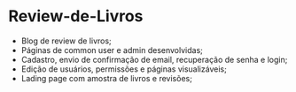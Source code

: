 # Review-de-Livros

- Blog de review de livros;
- Páginas de common user e admin desenvolvidas;
- Cadastro, envio de confirmação de email, recuperação de senha e login;
- Edição de usuários, permissões e páginas visualizáveis;
- Lading page com amostra de livros e revisões;
